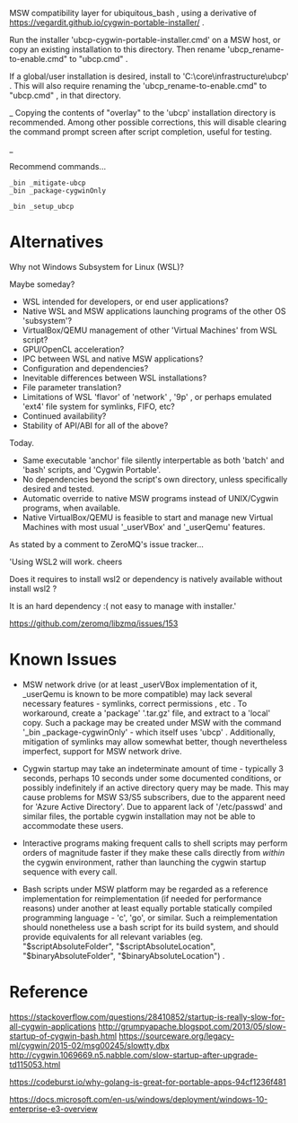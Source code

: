 
MSW compatibility layer for ubiquitous_bash , using a derivative of https://vegardit.github.io/cygwin-portable-installer/ .

Run the installer 'ubcp-cygwin-portable-installer.cmd' on a MSW host, or copy an existing installation to this directory. Then rename 'ubcp_rename-to-enable.cmd" to "ubcp.cmd" .

If a global/user installation is desired, install to 'C:\core\infrastructure\ubcp\' . This will also require renaming the 'ubcp_rename-to-enable.cmd" to "ubcp.cmd" , in that directory.





_
Copying the contents of "overlay" to the 'ubcp' installation directory is recommended. Among other possible corrections, this will disable clearing the command prompt screen after script completion, useful for testing.




_

Recommend commands...

```
_bin _mitigate-ubcp
_bin _package-cygwinOnly

_bin _setup_ubcp
```


# Alternatives

Why not Windows Subsystem for Linux (WSL)?

Maybe someday?

* WSL intended for developers, or end user applications?
* Native WSL and MSW applications launching programs of the other OS 'subsystem'?
* VirtualBox/QEMU management of other 'Virtual Machines' from WSL script?
* GPU/OpenCL acceleration?
* IPC between WSL and native MSW applications?
* Configuration and dependencies?
* Inevitable differences between WSL installations?
* File parameter translation?
* Limitations of WSL 'flavor' of 'network' , '9p' , or perhaps emulated 'ext4' file system for symlinks, FIFO, etc?
* Continued availability?
* Stability of API/ABI for all of the above?

Today.

* Same executable 'anchor' file silently interpertable as both 'batch' and 'bash' scripts, and 'Cygwin Portable'.
* No dependencies beyond the script's own directory, unless specifically desired and tested.
* Automatic override to native MSW programs instead of UNIX/Cygwin programs, when available.
* Native VirtualBox/QEMU is feasible to start and manage new Virtual Machines with most usual '_userVBox' and '_userQemu' features.


As stated by a comment to ZeroMQ's issue tracker...

'Using WSL2 will work. cheers

Does it requires to install wsl2 or dependency is natively available without install wsl2 ?

It is an hard dependency :( not easy to manage with installer.'

https://github.com/zeromq/libzmq/issues/153


# Known Issues

* MSW network drive (or at least _userVBox implementation of it, _userQemu is known to be more compatible) may lack several necessary features - symlinks, correct permissions , etc . To workaround, create a 'package' '.tar.gz' file, and extract to a 'local' copy. Such a package may be created under MSW with the command '_bin _package-cygwinOnly' - which itself uses 'ubcp' . Additionally, mitigation of symlinks may allow somewhat better, though nevertheless imperfect, support for MSW network drive.

* Cygwin startup may take an indeterminate amount of time - typically 3 seconds, perhaps 10 seconds under some documented conditions, or possibly indefinitely if an active directory query may be made. This may cause problems for MSW S3/S5 subscribers, due to the apparent need for 'Azure Active Directory'. Due to apparent lack of '/etc/passwd' and similar files, the portable cygwin installation may not be able to accommodate these users.

* Interactive programs making frequent calls to shell scripts may perform orders of magnitude faster if they make these calls directly from *within* the cygwin environment, rather than launching the cygwin startup sequence with every call.

* Bash scripts under MSW platform may be regarded as a reference implementation for reimplementation (if needed for performance reasons) under another at least equally portable statically compiled programming language - 'c', 'go', or similar. Such a reimplementation should nonetheless use a bash script for its build system, and should provide equivalents for all relevant variables (eg. "$scriptAbsoluteFolder", "$scriptAbsoluteLocation", "$binaryAbsoluteFolder", "$binaryAbsoluteLocation") .



# Reference
https://stackoverflow.com/questions/28410852/startup-is-really-slow-for-all-cygwin-applications
http://grumpyapache.blogspot.com/2013/05/slow-startup-of-cygwin-bash.html
https://sourceware.org/legacy-ml/cygwin/2015-02/msg00245/slowtty.dbx
http://cygwin.1069669.n5.nabble.com/slow-startup-after-upgrade-td115053.html

https://codeburst.io/why-golang-is-great-for-portable-apps-94cf1236f481

https://docs.microsoft.com/en-us/windows/deployment/windows-10-enterprise-e3-overview
